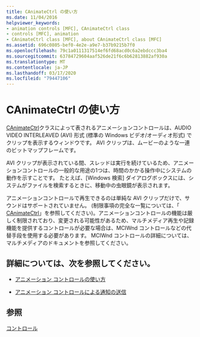 ```yaml
---
title: CAnimateCtrl の使い方
ms.date: 11/04/2016
helpviewer_keywords:
- animation controls [MFC], CAnimateCtrl class
- controls [MFC], animation
- CAnimateCtrl class [MFC], about CAnimateCtrl class [MFC]
ms.assetid: 696c0805-bef0-4e2e-a9e7-b37b9215b7f0
ms.openlocfilehash: 79c1a0111317514ef6fd68acd0c6a2ebdccc3ba4
ms.sourcegitcommit: 63784729604aaf526de21f6c6b62813882af930a
ms.translationtype: MT
ms.contentlocale: ja-JP
ms.lasthandoff: 03/17/2020
ms.locfileid: "79447106"
---
```

# <a name="using-canimatectrl"></a>CAnimateCtrl の使い方

[CAnimateCtrl](../mfc/reference/canimatectrl-class.md)クラスによって表されるアニメーションコントロールは、AUDIO VIDEO INTERLEAVED (AVI) 形式 (標準の Windows ビデオ/オーディオ形式) でクリップを表示するウィンドウです。 AVI クリップは、ムービーのような一連のビットマップフレームです。

AVI クリップが表示されている間、スレッドは実行を続けているため、アニメーションコントロールの一般的な用途の1つは、時間のかかる操作中にシステムの動作を示すことです。 たとえば、[Windows 検索] ダイアログボックスには、システムがファイルを検索するときに、移動中の虫眼鏡が表示されます。

アニメーションコントロールで再生できるのは単純な AVI クリップだけで、サウンドはサポートされていません。 (制限事項の完全な一覧については、「 [CAnimateCtrl](../mfc/reference/canimatectrl-class.md)」を参照してください)。アニメーションコントロールの機能は厳しく制限されており、変更される可能性があるため、マルチメディア再生や記録機能を提供するコントロールが必要な場合は、MCIWnd コントロールなどの代替手段を使用する必要があります。 MCIWnd コントロールの詳細については、マルチメディアのドキュメントを参照してください。

## <a name="what-do-you-want-to-know-more-about"></a>詳細については、次を参照してください。

- [アニメーション コントロールの使い方](../mfc/using-an-animation-control.md)

- [アニメーション コントロールによる通知の送信](../mfc/notifications-sent-by-animation-controls.md)

## <a name="see-also"></a>参照

[コントロール](../mfc/controls-mfc.md)
